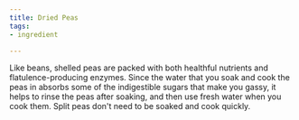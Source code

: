 ```yaml
---
title: Dried Peas
tags:
- ingredient

---
```

Like beans, shelled peas are packed with both healthful nutrients and flatulence-producing enzymes. Since the water that you soak and cook the peas in absorbs some of the indigestible sugars that make you gassy, it helps to rinse the peas after soaking, and then use fresh water when you cook them. Split peas don't need to be soaked and cook quickly.
